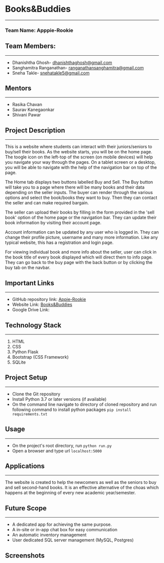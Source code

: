 # Books&Buddies

***

### Team Name: Apppie-Rookie

## Team Members:

***

* Dhanishtha Ghosh- dhanishthaghosh@gmail.com
* Sanghamitra Ranganathan- ranganathansanghamitra@gmail.com
* Sneha Takle- snehatakle5@gmail.com 

## Mentors

***

* Rasika Chavan
* Saurav Kanegaonkar
* Shivani Pawar

## Project Description

***

This is a website where students can interact with their juniors/seniors to buy/sell their books. 
As the website starts, you will be on the home page. The toogle icon on the left-top of the screen (on mobile devices) will help you navigate your way through the pages. On a tablet screen or a desktop, you will be able to navigate with the help of the navigation bar on top of the page. 

The Home tab displays two buttons labelled Buy and Sell. The Buy button will take you to a page where there will be many books and their data depending on the seller inputs. The buyer can render through the various options and select the book/books they want to buy. Then they can contact the seller and can make required bargain. 

The seller can upload their books by filling in the form provided in the 'sell book' option of the home page or the navigation bar. They can update their book information by visiting their account page.

Account information can be updated by any user who is logged in. They can change their profile picture, username and many more information. Like any typical website, this has a registration and login page. 

For viewing individual book and more info about the seller, user can click in the book title of every book displayed which will direct them to info page. They can go back to the buy page with the back button or by clicking the buy tab on the navbar. 

## Important Links

***

* GitHub repository link: [Appie-Rookie](https://github.com/dhanishthaghosh/Appie-Rookie)
* Website Link: [Books&Buddies](https://booksbuddies.herokuapp.com/)
* Google Drive Link: 

## Technology Stack

***

1. HTML
2. CSS
3. Python Flask 
4. Bootstrap (CSS Framework)
5. SQLite 

## Project Setup

***

* Clone the Git repository
* Install Python 3.7 or later versions (if available)
* On the command line navigate to directory of cloned repository and run following command to install python packages `pip install requirements.txt`

## Usage

***

* On the project's root directory, run `python run.py`
* Open a browser and type url `localhost:5000`

## Applications

***

The website is created to help the newcomers as well as the seniors to buy and sell second-hand books. It is an effective alternative of the choas which happens at the beginning of every new academic year/semester. 

## Future Scope

***

* A dedicated app for achieving the same purpose.
* A in-site or in-app chat box for easy communication
* An automatic inventory management
* User dedicated SQL server management (MySQL, Postgres)

## Screenshots


